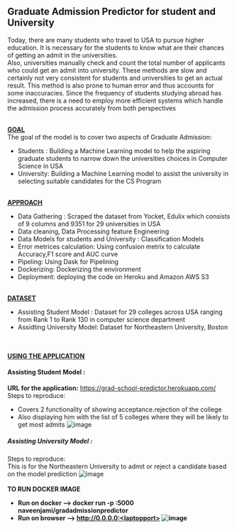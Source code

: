 ## Graduate Admission Predictor for student and University
Today, there are many students who travel to USA to pursue higher education. It is necessary for the students to know what are their chances of getting an admit in the universities. <br>
Also, universities manually check and count the total number of applicants who could get an admit into university. These methods are slow and certainly not very consistent for students and universities to get an actual result. This method is also prone to human error and thus accounts for some inaccuracies. Since the frequency of students studying abroad has increased, there is a need to employ more efficient systems which handle the admission process accurately from both perspectives<br><br>

<b><u>GOAL</u></b><br>
The goal of the model is to cover two aspects of Graduate Admission:<br>
 - Students : Building a Machine Learning model to help the aspiring graduate students to narrow down the universities choices in Computer Science in USA<br>
 - University: Building a Machine Learning model to assist the university in selecting suitable candidates for the CS Program<br><br>

<b> <u>APPROACH</u> </b><br>
- Data Gathering : Scraped the dataset from Yocket, Edulix which consists of 9 columns and 9351 for 29 universities in USA<br>
- Data cleaning, Data Processing feature Engineering<br>
- Data Models for students and University : Classification Models<br>
- Error metrices calculation: Using confusion metrix to calculate Accuracy,F1 score and AUC curve<br>
- Pipeling: Using Dask for Pipelining<br>
- Dockerizing: Dockerizing the environment<br>
- Deployment: deploying the code on Heroku and Amazon AWS S3<br><br>

<b> <u>DATASET</u></b><br>
 - Assisting Student Model : Dataset for 29 colleges across USA ranging from Rank 1 to Rank 130 in computer science department<br>
 - Assidting University Model: Dataset for Northeastern University, Boston<br><br><br>

<b><u>USING THE APPLICATION</b></u><br>
#### Assisting Student Model :<br>
<b>URL for the application:</b> https://grad-school-predictor.herokuapp.com/ <br>
Steps to reproduce:<br> 
- Covers 2 functionality of showing acceptance.rejection of the college<br>
- Also displaying him with the list of 5 colleges where they will be likely to get most admits
![image](https://user-images.githubusercontent.com/37238004/56715198-ff2a4080-6704-11e9-9e65-6cef85daefbb.png)

##### Assisting University Model :<br>
Steps to reproduce:<br> This is for the Northeastern University to admit or reject a candidate based on the model prediction
![image](https://user-images.githubusercontent.com/37238004/56716147-92fd0c00-6707-11e9-8e26-caaa72edd874.png)
<br>
<br>
<b> TO RUN DOCKER IMAGE <b>
 - Run on docker  --> docker run -p <laptopport>:5000 naveenjami/gradadmissionpredictor
 - Run on browser --> http://0.0.0.0:<laptopport>
![image](https://user-images.githubusercontent.com/37238004/56794222-ada0b500-67db-11e9-8398-fec52cf4a28e.png)






